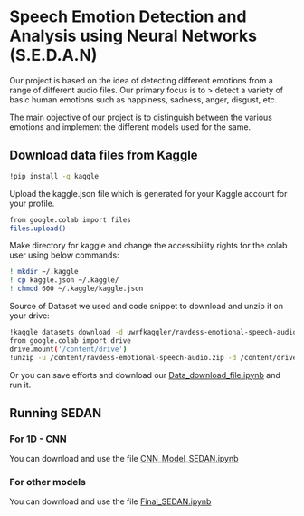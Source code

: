 
# Speech Emotion Detection and Analysis using Neural Networks (S.E.D.A.N)
 Our project is based on the idea of detecting different emotions from a range of different audio files. Our primary focus is to > detect a variety of basic human emotions such as happiness, sadness, anger, disgust, etc.

The main objective of our project is to distinguish between the various emotions and implement the different models used for the same.



## Download data files from Kaggle

```bash
!pip install -q kaggle
```
Upload the kaggle.json file which is generated for your Kaggle account for your profile.
```bash
from google.colab import files
files.upload()
```

Make directory for kaggle and change the accessibility rights for the colab user using below commands:
```bash
! mkdir ~/.kaggle
! cp kaggle.json ~/.kaggle/
! chmod 600 ~/.kaggle/kaggle.json
```

Source of Dataset we used and code snippet to download and unzip it on your drive:

```bash
!kaggle datasets download -d uwrfkaggler/ravdess-emotional-speech-audio --force
from google.colab import drive
drive.mount('/content/drive')
!unzip -u /content/ravdess-emotional-speech-audio.zip -d /content/drive/MyDrive/Projects/RAVDESS/
```

Or you can save efforts and download our [Data_download_file.ipynb](https://github.com/S-E-D-A-N/src/blob/main/Data_download_file.ipynb) and run it.



## Running SEDAN

### For 1D - CNN

You can download and use the file [CNN_Model_SEDAN.ipynb](https://github.com/S-E-D-A-N/src/blob/main/CNN_Model_SEDAN.ipynb)

### For other models

You can download and use the file [Final_SEDAN.ipynb](https://github.com/S-E-D-A-N/src/blob/main/Final_SEDAN.ipynb)
